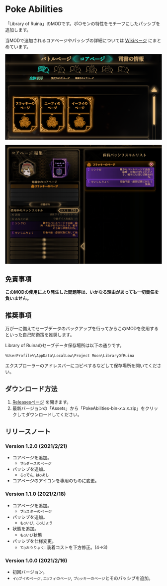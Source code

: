 # Poke Abilities

「Library of Ruina」のMODです。ポ○モンの特性をモチーフにしたパッシブを追加します。

当MODで追加されるコアページやパッシブの詳細については [Wikiページ](https://github.com/TanaUmbreon/PokeAbilities/wiki) にまとめています。

![画面サンプル1](https://raw.githubusercontent.com/TanaUmbreon/PokeAbilities/images/image1.png)

![画面サンプル2](https://raw.githubusercontent.com/TanaUmbreon/PokeAbilities/images/image2.png)

## 免責事項

**このMODの使用により発生した問題等は、いかなる理由があっても一切責任を負いません。**

## 推奨事項

万が一に備えてセーブデータのバックアップを行ってからこのMODを使用するといった自己防衛策を推奨します。

Library of Ruinaのセーブデータ保存場所は以下の通りです。

`%UserProfile%\AppData\LocalLow\Project Moon\LibraryOfRuina`

エクスプローラーのアドレスバーにコピペするなどして保存場所を開いてください。

## ダウンロード方法

1. [Releasesページ](https://github.com/TanaUmbreon/PokeAbilities/releases) を開きます。
2. 最新バージョンの「Assets」から「PokeAbilities-bin-*x*.*x*.*x*.zip」をクリックしてダウンロードしてください。

## リリースノート

### Version 1.2.0 (2021/2/21)

- コアページを追加。
  - `サ○ダースのページ`
- パッシブを追加。
  - `ち○でん`, `は○あし`
- コアページのアイコンを専用のものに変更。

### Version 1.1.0 (2021/2/18)

- コアページを追加。
  - `ブ○スターのページ`
- パッシブを追加。
  - `も○いび`, `こ○じょう`
- 状態を追加。
  - `も○いび`状態
- パッシブを仕様変更。
  - `て○おうりょく`: 装着コストを下方修正。(4→3)

### Version 1.0.0 (2021/2/16)

- 初回バージョン。
- `イ○ブイのページ`, `エ○フィのページ`, `ブ○ッキーのページ`とそのパッシブを追加。
